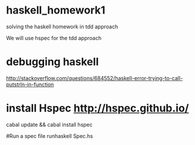 # haskell_homework1
solving the haskell homework in tdd approach

We will use hspec for the tdd approach

# debugging haskell
http://stackoverflow.com/questions/684552/haskell-error-trying-to-call-putstrln-in-function

# install Hspec http://hspec.github.io/
cabal update && cabal install hspec

#Run a spec file
runhaskell Spec.hs

